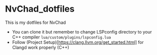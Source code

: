 # NvChad_dotfiles
This is my dotfiles for NvChad
- You can clone it but remember to change LSPconfig directory to your C++ compiler
``lua/custom/plugins/lspconfig.lua``
- Follow (Project Setup)[https://clang.llvm.org/get_started.html] for Clangd work properly (C++)
